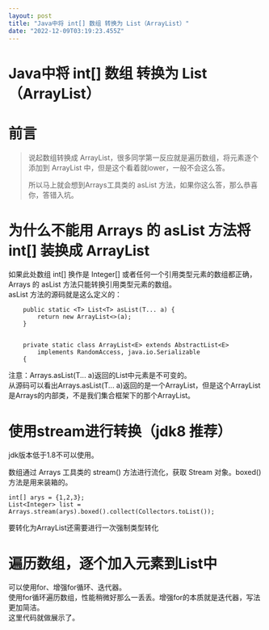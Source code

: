 ```yaml
---
layout: post
title: "Java中将 int[] 数组 转换为 List（ArrayList）"
date: "2022-12-09T03:19:23.455Z"
---
```

Java中将 int\[\] 数组 转换为 List（ArrayList）
=====================================

前言
==

> 说起数组转换成 ArrayList，很多同学第一反应就是遍历数组，将元素逐个添加到 ArrayList 中，但是这个看着就lower，一般不会这么答。
> 
> 所以马上就会想到Arrays工具类的 asList 方法，如果你这么答，那么恭喜你，答错入坑。

为什么不能用 Arrays 的 asList 方法将 int\[\] 装换成 ArrayList
================================================

如果此处数组 int\[\] 换作是 Integer\[\] 或者任何一个引用类型元素的数组都正确，Arrays 的 asList 方法只能转换引用类型元素的数组。  
asList 方法的源码就是这么定义的：

        public static <T> List<T> asList(T... a) {
            return new ArrayList<>(a);
        }
    
    
        private static class ArrayList<E> extends AbstractList<E>
            implements RandomAccess, java.io.Serializable
        {
    

注意：Arrays.asList(T... a)返回的List中元素是不可变的。  
从源码可以看出Arrays.asList(T... a)返回的是一个ArrayList，但是这个ArrayList是Arrays的内部类，不是我们集合框架下的那个ArrayList。

使用stream进行转换（jdk8 推荐）
=====================

jdk版本低于1.8不可以使用。

数组通过 Arrays 工具类的 stream() 方法进行流化，获取 Stream 对象。boxed()方法是用来装箱的。

    int[] arys = {1,2,3};
    List<Integer> list = Arrays.stream(arys).boxed().collect(Collectors.toList());
    

要转化为ArrayList还需要进行一次强制类型转化

遍历数组，逐个加入元素到List中
=================

可以使用for、增强for循环、迭代器。  
使用for循环遍历数组，性能稍微好那么一丢丢。增强for的本质就是迭代器，写法更加简洁。  
这里代码就做展示了。